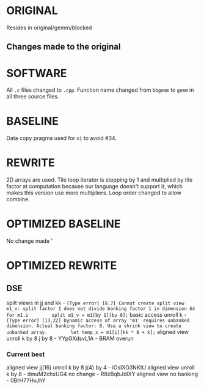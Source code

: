 # ORIGINAL
Resides in original/gemm/blocked

## Changes made to the original

# SOFTWARE
All `.c` files changed to `.cpp`.
Function name changed from `bbgemm` to `gemm` in all three source files.

# BASELINE
Data copy pragma used for `m1` to avoid #34.

# REWRITE
2D arrays are used. Tile loop iterator is stepping by 1 and multiplied by tile factor at computation because our language doesn't support it, which makes this version use more multipliers. Loop order changed to allow combine.

# OPTIMIZED BASELINE
No change made
'
# OPTIMIZED REWRITE
## DSE
split views in jj and kk                     - 
`[Type error] [8.7] Cannot create split view m1_v: split factor 1 does not divide banking factor 1 in dimension 64 for m1.i`
`        split m1_v = m1[by 1][by 8];`
basic access unroll k                        - 
`[Type error] [13.22] Dynamic access of array 'm1' requires unbanked dimension. Actual banking factor: 8. Use a shrink view to create unbanked array.`
`        let temp_x = m1[i][kk * 8 + k];`
aligned view unroll k by 8 j by 8            - YYpGXdsvL1A - BRAM overun
### Current best
aligned view jj(16) unroll k by 8 j(4) by 4  - iOsIXO3NKtU
aligned view unroll k by 8                   - dmuM2chxUG4
no change                                    - R8zBqbJdlXY
aligned view no banking                      - 0BrH77HvJhY
